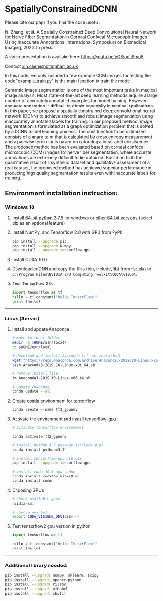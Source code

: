 # SpatiallyConstrainedDCNN

Please cite our papr if you find the code useful.

  N. Zhang, et al. A Spatially Constrained Deep Convolutional Neural Network for Nerve Fiber Segmentation in Corneal Confocal Microscopic Images Using Inaccurate Annotations, International Symposium on Biomedical Imaging, 2020. In press. 

A video presentation is availabe here: https://youtu.be/yOSiodu9mo8 
  
Contact xin.chen@nottingham.ac.uk

In this code, we only included a few example CCM images for testing the code."example_train.py" is the main function to train the model.

Semantic image segmentation is one of the most important tasks in medical image analysis. Most state-of-the-art deep learning methods require a large number of accurately annotated examples for model training. However, accurate annotation is difficult to obtain especially in medical applications. In this paper, we propose a spatially constrained deep convolutional neural network (DCNN) to achieve smooth and robust image segmentation using inaccurately annotated labels for training. In our proposed method, image segmentation is formulated as a graph optimization problem that is solved by a DCNN model learning process. The cost function to be optimized consists of a unary term that is calculated by cross entropy measurement and a pairwise term that is based on enforcing a local label consistency. The proposed method has been evaluated based on corneal confocal microscopic (CCM) images for nerve fiber segmentation, where accurate annotations are extremely difficult to be obtained. Based on both the quantitative result of a synthetic dataset and qualitative assessment of a real dataset, the proposed method has achieved superior performance in producing high quality segmentation results even with inaccurate labels for training.

## **Environment installation instruction:**
### **Windows 10**

1. Install [64-bit python 3.7.5](https://www.python.org/ftp/python/3.7.5/python-3.7.5-amd64.exe) for windows or [other 64-bit versions](https://www.python.org/downloads/windows/) (select pip as an optional feature), 

1. Install NumPy, and Tensorflow 2.0 with GPU from PyPI:
    ```bash
    pip install --upgrade pip
    pip install --upgrade Numpy
    pip install --upgrade tensorflow-gpu
    ```

3. Install CUDA 10.0.

4. Download cuDNN and copy the files (bin, include, lib) from `*\cuda\` to `C:\Program Files\NVIDIA GPU Computing Toolkit\CUDA\v10.0\`.

5. Test Tensorflow 2.0:
    ```python
    import tensorflow as tf
    hello = tf.constant("hello TensorFlow!")
    print (hello)
    ```
---

### **Linux (Server)**

1. install and update Anaconda

    ```bash
    # move to local folder
    mkdir -p $HOME/usr/local/
    cd $HOME/usr/local

    # download and install Anaconda (if not installed)
    wget "https://repo.anaconda.com/archive/Anaconda3-2019.10-Linux-x86_64.sh"
    bash Anaconda3-2019.10-Linux-x86_64.sh

    # remove install file
    rm Anaconda3-2019.10-Linux-x86_64.sh

    # update Anaconda
    conda update --all
    ```

2. Create conda environment for tensorflow
    ```
    conda create --name tf2_gpuenv
    ```

3. Activate the environment and install tensorflow-gpu
    ```bash
    # activate tensorflow environment

    conda activate tf2_gpuenv

    # install python 3.7 package (include pip)
    conda install python=3.7

    # install tensorflow-gpu use pip
    pip install --upgrade tensorflow-gpu

    # install cuda 10.0 and cudnn
    conda install cudatoolkit=10.0
    conda install cudnn
    ```

4. Choosing GPUs
    ```bash
    # check available gpus
    nvidia-smi

    # choose gpu [n]
    export CUDA_VISIBLE_DEVICES=[n]
    ```

5. Test tensorflow2 gpu version in python
    ```python
    import tensorflow as tf

    hello = tf.constant("hello TensorFlow!")
    print (hello)
    ```
---

### **Additional library needed:**
```bash
pip install --upgrade numpy, sklearn, scipy
pip install --upgrade opencv-python
pip install --upgrade Pillow
pip install --upgrade nibabel
pip install --upgrade shutil
```

